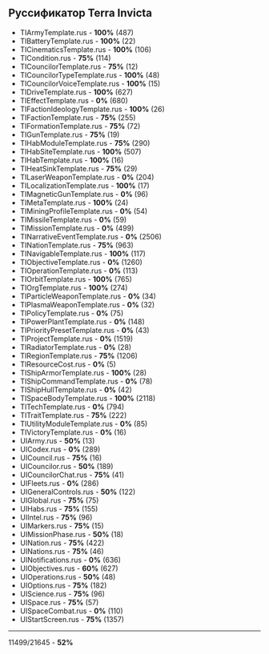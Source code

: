 Руссификатор Terra Invicta
---
- TIArmyTemplate.rus                                     - __100%__ (487)
- TIBatteryTemplate.rus                                  - __100%__ (22)
- TICinematicsTemplate.rus                               - __100%__ (106)
- TICondition.rus                                        - __75%__ (114)
- TICouncilorTemplate.rus                                - __75%__ (12)
- TICouncilorTypeTemplate.rus                            - __100%__ (48)
- TICouncilorVoiceTemplate.rus                           - __100%__ (15)
- TIDriveTemplate.rus                                    - __100%__ (627)
- TIEffectTemplate.rus                                   - __0%__ (680)
- TIFactionIdeologyTemplate.rus                          - __100%__ (26)
- TIFactionTemplate.rus                                  - __75%__ (255)
- TIFormationTemplate.rus                                - __75%__ (72)
- TIGunTemplate.rus                                      - __75%__ (19)
- TIHabModuleTemplate.rus                                - __75%__ (290)
- TIHabSiteTemplate.rus                                  - __100%__ (507)
- TIHabTemplate.rus                                      - __100%__ (16)
- TIHeatSinkTemplate.rus                                 - __75%__ (29)
- TILaserWeaponTemplate.rus                              - __0%__ (204)
- TILocalizationTemplate.rus                             - __100%__ (17)
- TIMagneticGunTemplate.rus                              - __0%__ (96)
- TIMetaTemplate.rus                                     - __100%__ (24)
- TIMiningProfileTemplate.rus                            - __0%__ (54)
- TIMissileTemplate.rus                                  - __0%__ (59)
- TIMissionTemplate.rus                                  - __0%__ (499)
- TINarrativeEventTemplate.rus                           - __0%__ (2506)
- TINationTemplate.rus                                   - __75%__ (963)
- TINavigableTemplate.rus                                - __100%__ (117)
- TIObjectiveTemplate.rus                                - __0%__ (1260)
- TIOperationTemplate.rus                                - __0%__ (113)
- TIOrbitTemplate.rus                                    - __100%__ (765)
- TIOrgTemplate.rus                                      - __100%__ (274)
- TIParticleWeaponTemplate.rus                           - __0%__ (34)
- TIPlasmaWeaponTemplate.rus                             - __0%__ (32)
- TIPolicyTemplate.rus                                   - __0%__ (75)
- TIPowerPlantTemplate.rus                               - __0%__ (148)
- TIPriorityPresetTemplate.rus                           - __0%__ (43)
- TIProjectTemplate.rus                                  - __0%__ (1519)
- TIRadiatorTemplate.rus                                 - __0%__ (28)
- TIRegionTemplate.rus                                   - __75%__ (1206)
- TIResourceCost.rus                                     - __0%__ (5)
- TIShipArmorTemplate.rus                                - __100%__ (28)
- TIShipCommandTemplate.rus                              - __0%__ (78)
- TIShipHullTemplate.rus                                 - __0%__ (42)
- TISpaceBodyTemplate.rus                                - __100%__ (2118)
- TITechTemplate.rus                                     - __0%__ (794)
- TITraitTemplate.rus                                    - __75%__ (222)
- TIUtilityModuleTemplate.rus                            - __0%__ (85)
- TIVictoryTemplate.rus                                  - __0%__ (16)
- UIArmy.rus                                             - __50%__ (13)
- UICodex.rus                                            - __0%__ (289)
- UICouncil.rus                                          - __75%__ (16)
- UICouncilor.rus                                        - __50%__ (189)
- UICouncilorChat.rus                                    - __75%__ (41)
- UIFleets.rus                                           - __0%__ (286)
- UIGeneralControls.rus                                  - __50%__ (122)
- UIGlobal.rus                                           - __75%__ (75)
- UIHabs.rus                                             - __75%__ (155)
- UIIntel.rus                                            - __75%__ (96)
- UIMarkers.rus                                          - __75%__ (15)
- UIMissionPhase.rus                                     - __50%__ (18)
- UINation.rus                                           - __75%__ (422)
- UINations.rus                                          - __75%__ (46)
- UINotifications.rus                                    - __0%__ (636)
- UIObjectives.rus                                       - __60%__ (627)
- UIOperations.rus                                       - __50%__ (48)
- UIOptions.rus                                          - __75%__ (182)
- UIScience.rus                                          - __75%__ (96)
- UISpace.rus                                            - __75%__ (57)
- UISpaceCombat.rus                                      - __0%__ (110)
- UIStartScreen.rus                                      - __75%__ (1357)
---
11499/21645                                               - __52%__
